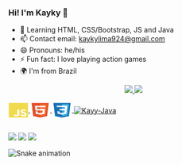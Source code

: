 ### Hi! I'm Kayky 👋
- 🌱 Learning HTML, CSS/Bootstrap, JS and Java
- 📫 Contact email: kaykylima924@gmail.com
- 😄 Pronouns: he/his
- ⚡ Fun fact: I love playing action games
- 🌍 I'm from Brazil

<div align="center">
  <a href="https://github.com/kaykydlima">
  <img height="180em" src="https://github-readme-stats.vercel.app/api?username=kaykydlima&show_icons=true&theme=dark&include_all_commits=true&count_private=true"/>
  <img height="180em" src="https://github-readme-stats.vercel.app/api/top-langs/?username=kaykydlima&layout=compact&langs_count=7&theme=dark"/>
</div>
  <div style="display: inline_block"><br>
  <img align="center" alt="Kayky-Js" height="30" width="40" src="https://raw.githubusercontent.com/devicons/devicon/master/icons/javascript/javascript-plain.svg">
  <img align="center" alt="Kayky-HTML" height="30" width="40" src="https://raw.githubusercontent.com/devicons/devicon/master/icons/html5/html5-original.svg">
  <img align="center" alt="Kayy-CSS" height="30" width="40" src="https://raw.githubusercontent.com/devicons/devicon/master/icons/css3/css3-original.svg">
    <img align="center" alt="Kayy-Java" height="30" width="40"  src="https://cdn.jsdelivr.net/gh/devicons/devicon/icons/java/java-original.svg" />
</div>
  
  ##
  
  <div> 
  <a href="https://www.instagram.com/akaoreia/" target="_blank"><img src="https://img.shields.io/badge/-Instagram-%23E4405F?style=for-the-badge&logo=instagram&logoColor=white" target="_blank"></a>
  <a href = "mailto:kaykylima924@gmail.com"><img src="https://img.shields.io/badge/-Gmail-%23333?style=for-the-badge&logo=gmail&logoColor=white" target="_blank"></a>
  <a href="https://www.linkedin.com/in/kayky-lima-41181b1a1/" target="_blank"><img src="https://img.shields.io/badge/-LinkedIn-%230077B5?style=for-the-badge&logo=linkedin&logoColor=white" target="_blank"></a> 
 
  ![Snake animation](https://github.com/kaykydlima/kaykydlima/blob/output/github-contribution-grid-snake.svg)
 
</div>
